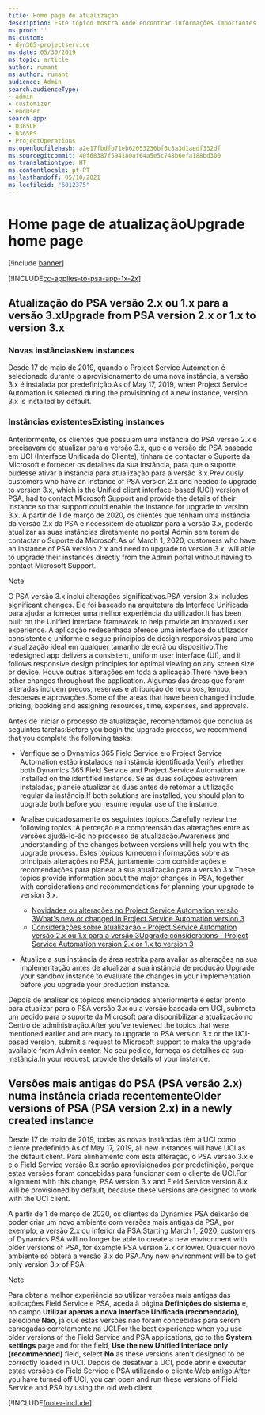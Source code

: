 ```yaml
---
title: Home page de atualização
description: Este tópico mostra onde encontrar informações importantes sobre os recursos novos e alterados no Dynamics 365 Project Service Automation e o processo de atualização para a versão mais recente.
ms.prod: ''
ms.custom:
- dyn365-projectservice
ms.date: 05/30/2019
ms.topic: article
author: rumant
ms.author: rumant
audience: Admin
search.audienceType:
- admin
- customizer
- enduser
search.app:
- D365CE
- D365PS
- ProjectOperations
ms.openlocfilehash: a2e17fbdfb71eb62053236bf6c8a3d1aedf332df
ms.sourcegitcommit: 40f68387f594180af64a5e5c748b6efa188bd300
ms.translationtype: HT
ms.contentlocale: pt-PT
ms.lasthandoff: 05/10/2021
ms.locfileid: "6012375"
---
```

# <a name="upgrade-home-page"></a><span data-ttu-id="cd257-103">Home page de atualização</span><span class="sxs-lookup"><span data-stu-id="cd257-103">Upgrade home page</span></span>

[!include [banner](../includes/psa-now-project-operations.md)]

[!INCLUDE[cc-applies-to-psa-app-1x-2x](../includes/cc-applies-to-psa-app-1x-2x.md)]

## <a name="upgrade-from-psa-version-2x-or-1x-to-version-3x"></a><span data-ttu-id="cd257-104">Atualização do PSA versão 2.x ou 1.x para a versão 3.x</span><span class="sxs-lookup"><span data-stu-id="cd257-104">Upgrade from PSA version 2.x or 1.x to version 3.x</span></span>

### <a name="new-instances"></a><span data-ttu-id="cd257-105">Novas instâncias</span><span class="sxs-lookup"><span data-stu-id="cd257-105">New instances</span></span>

<span data-ttu-id="cd257-106">Desde 17 de maio de 2019, quando o Project Service Automation é selecionado durante o aprovisionamento de uma nova instância, a versão 3.x é instalada por predefinição.</span><span class="sxs-lookup"><span data-stu-id="cd257-106">As of May 17, 2019, when Project Service Automation is selected during the provisioning of a new instance, version 3.x is installed by default.</span></span>

### <a name="existing-instances"></a><span data-ttu-id="cd257-107">Instâncias existentes</span><span class="sxs-lookup"><span data-stu-id="cd257-107">Existing instances</span></span>

<span data-ttu-id="cd257-108">Anteriormente, os clientes que possuíam uma instância do PSA versão 2.x e precisavam de atualizar para a versão 3.x, que é a versão do PSA baseado em UCI (Interface Unificada do Cliente), tinham de contactar o Suporte da Microsoft e fornecer os detalhes da sua instância, para que o suporte pudesse ativar a instância para atualização para a versão 3.x.</span><span class="sxs-lookup"><span data-stu-id="cd257-108">Previously, customers who have an instance of PSA version 2.x and needed to upgrade to version 3.x, which is the Unified client interface-based (UCI) version of PSA, had to contact Microsoft Support and provide the details of their instance so that support could enable the instance for upgrade to version 3.x.</span></span> <span data-ttu-id="cd257-109">A partir de 1 de março de 2020, os clientes que tenham uma instância da versão 2.x da PSA e necessitem de atualizar para a versão 3.x, poderão atualizar as suas instâncias diretamente no portal Admin sem terem de contactar o Suporte da Microsoft.</span><span class="sxs-lookup"><span data-stu-id="cd257-109">As of March 1, 2020, customers who have an instance of PSA version 2.x and need to upgrade to version 3.x, will able to upgrade their instances directly from the Admin portal without having to contact Microsoft Support.</span></span>  

> [!NOTE]
> <span data-ttu-id="cd257-110">O PSA versão 3.x inclui alterações significativas.</span><span class="sxs-lookup"><span data-stu-id="cd257-110">PSA version 3.x includes significant changes.</span></span> <span data-ttu-id="cd257-111">Ele foi baseado na arquitetura da Interface Unificada para ajudar a fornecer uma melhor experiência do utilizador.</span><span class="sxs-lookup"><span data-stu-id="cd257-111">It has been built on the Unified Interface framework to help provide an improved user experience.</span></span> <span data-ttu-id="cd257-112">A aplicação redesenhada oferece uma interface do utilizador consistente e uniforme e segue princípios de design responsivos para uma visualização ideal em qualquer tamanho de ecrã ou dispositivo.</span><span class="sxs-lookup"><span data-stu-id="cd257-112">The redesigned app delivers a consistent, uniform user interface (UI), and it follows responsive design principles for optimal viewing on any screen size or device.</span></span> <span data-ttu-id="cd257-113">Houve outras alterações em toda a aplicação.</span><span class="sxs-lookup"><span data-stu-id="cd257-113">There have been other changes throughout the application.</span></span> <span data-ttu-id="cd257-114">Algumas das áreas que foram alteradas incluem preços, reservas e atribuição de recursos, tempo, despesas e aprovações.</span><span class="sxs-lookup"><span data-stu-id="cd257-114">Some of the areas that have been changed include pricing, booking and assigning resources, time, expenses, and approvals.</span></span>

<span data-ttu-id="cd257-115">Antes de iniciar o processo de atualização, recomendamos que conclua as seguintes tarefas:</span><span class="sxs-lookup"><span data-stu-id="cd257-115">Before you begin the upgrade process, we recommend that you complete the following tasks:</span></span>

- <span data-ttu-id="cd257-116">Verifique se o Dynamics 365 Field Service e o Project Service Automation estão instalados na instância identificada.</span><span class="sxs-lookup"><span data-stu-id="cd257-116">Verify whether both Dynamics 365 Field Service and Project Service Automation are installed on the identified instance.</span></span> <span data-ttu-id="cd257-117">Se as duas soluções estiverem instaladas, planeie atualizar as duas antes de retomar a utilização regular da instância.</span><span class="sxs-lookup"><span data-stu-id="cd257-117">If both solutions are installed, you should plan to upgrade both before you resume regular use of the instance.</span></span>
- <span data-ttu-id="cd257-118">Analise cuidadosamente os seguintes tópicos.</span><span class="sxs-lookup"><span data-stu-id="cd257-118">Carefully review the following topics.</span></span> <span data-ttu-id="cd257-119">A perceção e a compreensão das alterações entre as versões ajudá-lo-ão no processo de atualização.</span><span class="sxs-lookup"><span data-stu-id="cd257-119">Awareness and understanding of the changes between versions will help you with the upgrade process.</span></span> <span data-ttu-id="cd257-120">Estes tópicos fornecem informações sobre as principais alterações no PSA, juntamente com considerações e recomendações para planear a sua atualização para a versão 3.x.</span><span class="sxs-lookup"><span data-stu-id="cd257-120">These topics provide information about the major changes in PSA, together with considerations and recommendations for planning your upgrade to version 3.x.</span></span>

    - [<span data-ttu-id="cd257-121">Novidades ou alterações no Project Service Automation versão 3</span><span class="sxs-lookup"><span data-stu-id="cd257-121">What's new or changed in Project Service Automation version 3</span></span>](whats-new-changed-v3.md)
    - [<span data-ttu-id="cd257-122">Considerações sobre atualização - Project Service Automation versão 2.x ou 1.x para a versão 3</span><span class="sxs-lookup"><span data-stu-id="cd257-122">Upgrade considerations - Project Service Automation version 2.x or 1.x to version 3</span></span>](upgrade-v3.md)

- <span data-ttu-id="cd257-123">Atualize a sua instância de área restrita para avaliar as alterações na sua implementação antes de atualizar a sua instância de produção.</span><span class="sxs-lookup"><span data-stu-id="cd257-123">Upgrade your sandbox instance to evaluate the changes in your implementation before you upgrade your production instance.</span></span>

<span data-ttu-id="cd257-124">Depois de analisar os tópicos mencionados anteriormente e estar pronto para atualizar para o PSA versão 3.x ou a versão baseada em UCI, submeta um pedido para o suporte da Microsoft para disponibilizar a atualização no Centro de administração.</span><span class="sxs-lookup"><span data-stu-id="cd257-124">After you've reviewed the topics that were mentioned earlier and are ready to upgrade to PSA version 3.x or the UCI-based version, submit a request to Microsoft support to make the upgrade available from Admin center.</span></span> <span data-ttu-id="cd257-125">No seu pedido, forneça os detalhes da sua instância.</span><span class="sxs-lookup"><span data-stu-id="cd257-125">In your request, provide the details of your instance.</span></span>

## <a name="older-versions-of-psa-psa-version-2x-in-a-newly-created-instance"></a><span data-ttu-id="cd257-126">Versões mais antigas do PSA (PSA versão 2.x) numa instância criada recentemente</span><span class="sxs-lookup"><span data-stu-id="cd257-126">Older versions of PSA (PSA version 2.x) in a newly created instance</span></span>

<span data-ttu-id="cd257-127">Desde 17 de maio de 2019, todas as novas instâncias têm a UCI como cliente predefinido.</span><span class="sxs-lookup"><span data-stu-id="cd257-127">As of May 17, 2019, all new instances will have UCI as the default client.</span></span> <span data-ttu-id="cd257-128">Para alinhamento com esta alteração, o PSA versão 3.x e e o Field Service versão 8.x serão aprovisionados por predefinição, porque estas versões foram concebidas para funcionar com o cliente de UCI.</span><span class="sxs-lookup"><span data-stu-id="cd257-128">For alignment with this change, PSA version 3.x and Field Service version 8.x will be provisioned by default, because these versions are designed to work with the UCI client.</span></span>

<span data-ttu-id="cd257-129">A partir de 1 de março de 2020, os clientes da Dynamics PSA deixarão de poder criar um novo ambiente com versões mais antigas da PSA, por exemplo, a versão 2.x ou inferior da PSA.</span><span class="sxs-lookup"><span data-stu-id="cd257-129">Starting March 1, 2020, customers of Dynamics PSA will no longer be able to create a new environment with older versions of PSA, for example PSA version 2.x or lower.</span></span> <span data-ttu-id="cd257-130">Qualquer novo ambiente só obterá a versão 3.x do PSA.</span><span class="sxs-lookup"><span data-stu-id="cd257-130">Any new environment will be to get only version 3.x of PSA.</span></span>

> [!NOTE]
> <span data-ttu-id="cd257-131">Para obter a melhor experiência ao utilizar versões mais antigas das aplicações Field Service e PSA, aceda à página **Definições do sistema** e, no campo **Utilizar apenas a nova Interface Unificada (recomendado)**, selecione **Não**, já que estas versões não foram concebidas para serem carregadas corretamente na UCI.</span><span class="sxs-lookup"><span data-stu-id="cd257-131">For the best experience when you use older versions of the Field Service and PSA applications, go to the **System settings** page and for the field, **Use the new Unified Interface only (recommended)** field, select **No** as these versions aren't designed to be correctly loaded in UCI.</span></span> <span data-ttu-id="cd257-132">Depois de desativar a UCI, pode abrir e executar estas versões do Field Service e PSA utilizando o cliente Web antigo.</span><span class="sxs-lookup"><span data-stu-id="cd257-132">After you have turned off UCI, you can open and run these versions of Field Service and PSA by using the old web client.</span></span> 


[!INCLUDE[footer-include](../includes/footer-banner.md)]